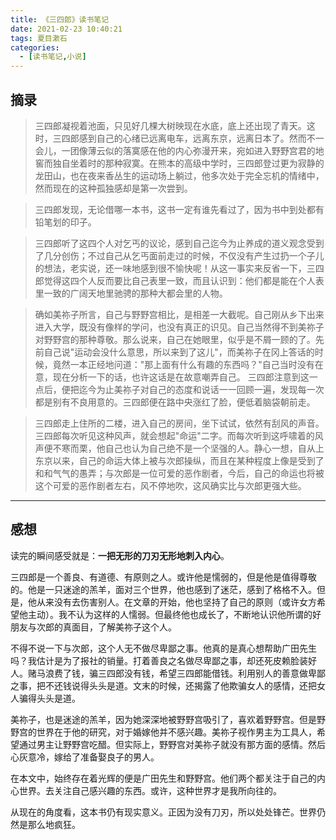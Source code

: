 ```yaml
---
title: 《三四郎》读书笔记
date: 2021-02-23 10:40:21
tags: 夏目漱石
categories:
  - [读书笔记,小说]
---
```


## 摘录

> 三四郎凝视着池面，只见好几棵大树映现在水底，底上还出现了青天。这时，三四郎感到自己的心绪已远离电车，远离东京，远离日本了。然而不一会儿，一团像薄云似的落寞感在他的内心弥漫开来，宛如进入野野宫君的地窖而独自坐着时的那种寂寞。在熊本的高级中学时，三四郎登过更为寂静的龙田山，也在夜来香丛生的运动场上躺过，他多次处于完全忘机的情绪中，然而现在的这种孤独感却是第一次尝到。

> 三四郎发现，无论借哪一本书，这书一定有谁先看过了，因为书中到处都有铅笔划的印子。

> 三四郎听了这四个人对乞丐的议论，感到自己迄今为止养成的道义观念受到了几分创伤；不过自己从乞丐面前走过的时候，不仅没有产生过扔一个子儿的想法，老实说，还一味地感到很不愉快呢！从这一事实来反省一下，三四郎觉得这四个人反而要比自己表里一致，而且认识到：他们都是能在个人表里一致的广阔天地里驰骋的那种大都会里的人物。

> 确如美祢子所言，自己与野野宫相比，是相差一大截呢。自己刚从乡下出来进入大学，既没有像样的学问，也没有真正的识见。自己当然得不到美祢子对野野宫的那种尊敬。那么说来，自己在她眼里，似乎是不屑一顾的了。先前自己说"运动会没什么意思，所以来到了这儿"，而美祢子在冈上答话的时候，竟然一本正经地问道："那上面有什么有趣的东西吗？"自己当时没有在意，现在分析一下的话，也许这话是在故意嘲弄自己。
> 三四郎注意到这一点后，便把迄今为止美祢子对自己的态度和说话一一回顾一遍，发现每一次都是别有不良用意的。三四郎便在路中央涨红了脸，便低着脑袋朝前走。

> 三四郎走上住所的二楼，进入自己的房间，坐下试试，依然有刮风的声音。三四郎每次听见这种风声，就会想起"命运"二字。而每次听到这呼啸着的风声便不寒而栗，他自己也认为自己绝不是一个坚强的人。静心一想，自从上东京以来，自己的命运大体上被与次郎操纵，而且在某种程度上像是受到了和和气气的愚弄；与次郎是一位可爱的恶作剧者，今后，自己的命运也将被这个可爱的恶作剧者左右，风不停地吹，这风确实比与次郎更强大些。

---

## 感想

读完的瞬间感受就是：**一把无形的刀刃无形地刺入内心**。

三四郎是一个善良、有道德、有原则之人。或许他是懦弱的，但是他是值得尊敬的。他是一只迷途的羔羊，面对三个世界，他也感到了迷茫，感到了格格不入。但是，他从来没有去伤害别人。在文章的开始，他也坚持了自己的原则（或许女方希望他主动）。我不认为这样的人懦弱。但最终他也成长了，不断地认识他所谓的好朋友与次郎的真面目，了解美祢子这个人。

不得不说一下与次郎，这个人无不做尽卑鄙之事。他真的是真心想帮助广田先生吗？我估计是为了报社的销量。打着善良之名做尽卑鄙之事，却还死皮赖脸装好人。赌马浪费了钱，骗三四郎没有钱，希望三四郎能借钱。利用别人的善意做卑鄙之事，把不还钱说得头头是道。文末的时候，还揭露了他欺骗女人的感情，还把女人骗得头头是道。

美祢子，也是迷途的羔羊，因为她深深地被野野宫吸引了，喜欢着野野宫。但是野野宫的世界在于他的研究，对于婚嫁他并不感兴趣。美祢子视作男主为工具人，希望通过男主让野野宫吃醋。但实际上，野野宫对美祢子就没有那方面的感情。然后心灰意冷，嫁给了准备娶良子的男人。

在本文中，始终存在着光辉的便是广田先生和野野宫。他们两个都关注于自己的内心世界。去关注自己感兴趣的东西。或许，这种世界才是我所向往的。

从现在的角度看，这本书仍有现实意义。正因为没有刀刃，所以处处锋芒。世界仍然是那么地疯狂。

